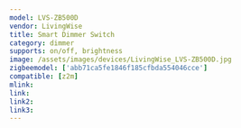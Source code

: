 ```yaml
---
model: LVS-ZB500D
vendor: LivingWise
title: Smart Dimmer Switch 
category: dimmer
supports: on/off, brightness
image: /assets/images/devices/LivingWise_LVS-ZB500D.jpg
zigbeemodel: ['abb71ca5fe1846f185cfbda554046cce']
compatible: [z2m]
mlink: 
link: 
link2: 
link3: 
---
```

